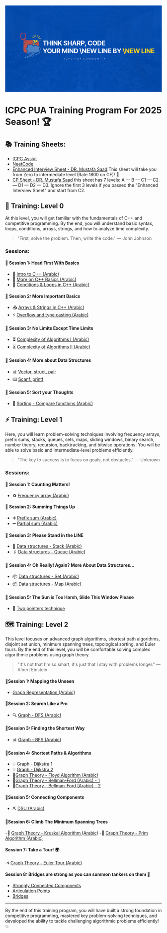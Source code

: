 ![ICPC PUA Training Banner](assets/banner.png)

# ICPC PUA Training Program For 2025 Season! 🏆

## 📚 Training Sheets:
- [ICPC Assiut](https://codeforces.com/group/MWSDmqGsZm/contests)
- [NeetCode](https://neetcode.io/roadmap)
- [Enhanced Interview Sheet - DR. Mustafa Saad](https://docs.google.com/spreadsheets/d/10cdF-FZrZiug3M9JIQ6neH7pris8f4lkpdzJSPAU8dE/edit?gid=0#gid=0)
  This sheet will take you from Zero to intermediate level (Rate 1800 on CF)! 🚀
- [CP Sheet - DR. Mustafa Saad](https://docs.google.com/spreadsheets/d/1iJZWP2nS_OB3kCTjq8L6TrJJ4o-5lhxDOyTaocSYc-k/edit?gid=855203541#gid=855203541) this sheet has 7 levels: A — B — C1 — C2 — D1 — D2 — D3.
  Ignore the first 3 levels if you passed the "Enhanced Interview Sheet" and start from C2. 

## 🎯 Training: Level 0
At this level, you will get familiar with the fundamentals of C++ and competitive programming. By the end, you will understand basic syntax, loops, conditions, arrays, strings, and how to analyze time complexity.
> "First, solve the problem. Then, write the code." — John Johnson

### Sessions:
#### 📌 Session 1: Head First With Basics
- 🔢 [Intro to C++ (Arabic)](https://www.youtube.com/watch?v=E1gCgPIzYxk)
- 🔢 [More on C++ Basics (Arabic)](https://www.youtube.com/watch?v=r1QccJLFdaE)
- 🔢 [Conditions & Loops in C++ (Arabic)](https://www.youtube.com/watch?v=j7u4dlGYAWU)

#### 📌 Session 2: More Important Basics
- 📤 [Arrays & Strings in C++ (Arabic)](https://www.youtube.com/watch?v=gp_836SEvnk)
- ⚡ [Overflow and type casting (Arabic)](https://www.youtube.com/watch?v=DsHN4NWNNvY)
    
#### 📌 Session 3: No Limits Except Time Limits
- ⏳ [Complexity of Algorithms I (Arabic)](https://www.youtube.com/watch?v=hYalOGs1_Og)
- ⏳ [Complexity of Algorithms II (Arabic)](https://www.youtube.com/watch?v=dZiZ0zsMBNQ)

#### 📌 Session 4: More about Data Structures
- 📊 [Vector, struct, pair](https://www.youtube.com/watch?v=pvTg_7tm9Ek&list=PLIFVa-hDlNlcRtB5-zdzRrOkCy64dNKW6&index=4&t=0s)
- ⌨️ [Scanf, printf](https://www.youtube.com/watch?v=FRmQai0I-po&list=PLIFVa-hDlNlcRtB5-zdzRrOkCy64dNKW6&index=2&t=0s)

#### 📌 Session 5: Sort your Thoughts
- 🔄 [Sorting - Compare functions (Arabic)](https://www.youtube.com/watch?v=_9Rrq0q51BQ&feature=youtu.be&list=PLYknlDiw2kSwdDhTSDoX7ZoVEle8nbZdk)

## ⚡ Training: Level 1
Here, you will learn problem-solving techniques involving frequency arrays, prefix sums, stacks, queues, sets, maps, sliding windows, binary search, number theory, recursion, backtracking, and bitwise operations. You will be able to solve basic and intermediate-level problems efficiently.
> "The key to success is to focus on goals, not obstacles." — Unknown

### Sessions:
#### 📌 Session 1: Counting Matters!
- ♻️ [Frequency array (Arabic)](https://www.youtube.com/watch?v=kQGTjql8WjI)
  
#### 📌 Session 2: Summing Things Up 
- ➕ [Prefix sum (Arabic)](https://www.youtube.com/watch?v=fQwD4-FxQBU)
- ➖ [Partial sum (Arabic)](https://www.youtube.com/watch?v=vF78qRAAyx4)
  
#### 📌 Session 3: Please Stand in the LINE 
- 📶 [Data structures - Stack (Arabic)](https://www.youtube.com/watch?v=cBmy4x0G0G8)
- 🖇️ [Data structures - Queue (Arabic)](https://www.youtube.com/watch?v=Z0nYHbhqwgU)

#### 📌 Session 4: Oh Really! Again? More About Data Structures...
- 📦 [Data structures - Set (Arabic)](https://www.youtube.com/watch?v=u9MlGkEwf_4&feature=youtu.be)
- 📦 [Data structures - Map (Arabic)](https://www.youtube.com/watch?v=6Lf9llfyHjE&feature=youtu.be)

#### 📌 Session 5: The Sun is Too Harsh, Slide This Window Please
- 🔄 [Two pointers technique](https://www.youtube.com/watch?v=n-Xwrr8RFQ0)

## 🗺️ Training: Level 2
This level focuses on advanced graph algorithms, shortest path algorithms, disjoint set union, minimum spanning trees, topological sorting, and Euler tours. By the end of this level, you will be comfortable solving complex algorithmic problems using graph theory.
> "It's not that I'm so smart, it's just that I stay with problems longer." — Albert Einstein

#### 📌Session 1: Mapping the Unseen
- [Graph Representation (Arabic)](https://www.youtube.com/watch?v=pOLUrNoEAzk)

#### 📌Session 2: Search Like a Pro
- 🔍 [Graph - DFS (Arabic)](https://www.youtube.com/watch?v=LvyXRQeEue0)

#### 📌Session 3: Finding the Shortest Way
- 📊 [Graph - BFS (Arabic)](https://www.youtube.com/watch?v=PbcIjZ1Pm9w)

#### 📌Session 4: Shortest Paths & Algorithms
- 💡 [Graph - Dijkstra 1](https://youtu.be/6GzxGabB5MI?feature=shared)
- 💡 [Graph - Dijkstra 2](https://youtu.be/Deh1X1FFTxA?si=Rd0ovmAD8S9Is5Bk)
- 🏁[Graph Theory - Floyd Algorithm (Arabic)](https://youtu.be/ZIJLCVn4KzQ?si=marBccOxDaNS9j0J)
- 🏁[Graph Theory - Bellman-Ford (Arabic) - 1](https://youtu.be/g4CWwTOGxdM?si=EKEh_ZKo0GRBMncd)
- 🏁[Graph Theory - Bellman-Ford (Arabic) - 2](https://www.youtube.com/live/6ZkzwwpIYcY?si=5YGk_GlfvWqBR3VE)

#### 📌Session 5: Connecting Components
- ⛏ [DSU (Arabic)](https://youtu.be/-jWBvgMw44U?si=gqEDLjiO7oEln7jt)

#### 📌Session 6: Climb The Minimum Spanning Trees
-🔧 [Graph Theory - Kruskal Algorithm (Arabic)](https://youtu.be/HQ5ANfzSDn0?si=7hP63XBzac8aaCv2)
-🔧 [Graph Theory - Prim Algorithm (Arabic)](https://youtu.be/tcQky6O1em8?si=EnTZr1f8BTjh1z77)

#### Session 7: Take a Tour! 🌍
-🌀 [Graph Theory - Euler Tour (Arabic)](https://www.youtube.com/live/p8MFuDxvnuo?si=xjBEUMNVJMg_MvRg)

#### Session 8: Bridges are strong as you can summon tankers on them 🌉
- [Strongly Connected Components](https://www.youtube.com/watch?v=R6uoSjZ2imo)
- [Articulation Points](https://www.youtube.com/watch?v=j1QDfU21iZk)
- [Bridges](https://www.youtube.com/watch?v=Rhxs4k6DyMM)

---

By the end of this training program, you will have built a strong foundation in competitive programming, mastered key problem-solving techniques, and developed the ability to tackle challenging algorithmic problems efficiently! 💥

